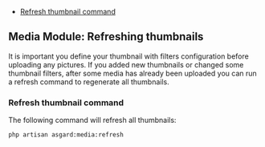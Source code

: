 - [Refresh thumbnail command](#refresh-thumbnail-command)

## Media Module: Refreshing thumbnails

It is important you define your thumbnail with filters configuration before uploading any pictures. If you added new thumbnails or changed some thumbnail filters, after some media has already been uploaded you can run a refresh command to regenerate all thumbnails.

### <a name="refresh-thumbnail-command" class="anchor" href="#refresh-thumbnail-command"></a> Refresh thumbnail command

The following command will refresh all thumbnails:

``` .language-bash
php artisan asgard:media:refresh
```
